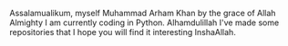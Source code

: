 Assalamualikum,
myself Muhammad Arham Khan by the grace of Allah Almighty I am currently coding in Python. Alhamdulillah I've made some repositories that I hope you will find it interesting InshaAllah.
